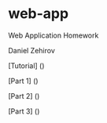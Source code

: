 # web-app
Web Application Homework

Daniel Zehirov

[Tutorial] ()

[Part 1] ()

[Part 2] ()

[Part 3] ()
